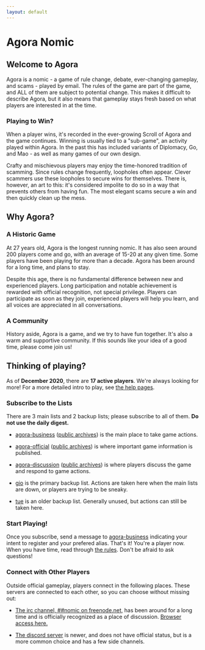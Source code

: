 ```yaml
---
layout: default
---
```


# Agora Nomic

<div class="row" markdown="1">

<div class="col-md-6" markdown="1">

## Welcome to Agora

Agora is a nomic - a game of rule change, debate, ever-changing
gameplay, and scams - played by email. The rules of the game are part of
the game, and ALL of them are subject to potential change. This makes it
difficult to describe Agora, but it also means that gameplay stays fresh
based on what players are interested in at the time.

### Playing to Win?

When a player wins, it's recorded in the ever-growing Scroll of Agora
and the game continues. Winning is usually tied to a "sub-game", an
activity played within Agora. In the past this has included variants of
Diplomacy, Go, and Mao - as well as many games of our own design.

Crafty and mischievous players may enjoy the time-honored tradition of
scamming. Since rules change frequently, loopholes often appear. Clever
scammers use these loopholes to secure wins for themselves. There is,
however, an art to this: it's considered impolite to do so in a way that
prevents others from having fun. The most elegant scams secure a win and
then quickly clean up the mess.

## Why Agora?

### A Historic Game

At 27 years old, Agora is the longest running nomic. It has also
seen around 200 players come and go, with an average of 15-20 at
any given time. Some players have been playing for more than a decade.
Agora has been around for a long time, and plans to stay.

Despite this age, there is no fundamental difference between new and
experienced players. Long participation and notable achievement is
rewarded with official recognition, not special privilege. Players can
participate as soon as they join, experienced players will help you
learn, and all voices are appreciated in all conversations.

### A Community

History aside, Agora is a game, and we try to have fun together. It's
also a warm and supportive community. If this sounds like
your idea of a good time, please come join us!
  
</div>

<div class="col-md-6" markdown="1"> 

## Thinking of playing?

As of **December 2020**, there are **17 active players**. We're always
looking for more! For a more detailed intro to play, see [the help pages](https://agoranomic.org/Help/Quickstart).

### Subscribe to the Lists

There are 3 main lists and 2 backup lists; please subscribe to all of
them. **Do not use the daily digest.**

* [agora-business](http://www.agoranomic.org/cgi-bin/mailman/listinfo/agora-business)
  ([public archives](http://www.mail-archive.com/agora-business@agoranomic.org/info.html))
  is the main place to take game actions.

* [agora-official](http://www.agoranomic.org/cgi-bin/mailman/listinfo/agora-official)
  ([public archives](http://www.mail-archive.com/agora-official@agoranomic.org/info.html))
  is where important game information is published.

* [agora-discussion](http://www.agoranomic.org/cgi-bin/mailman/listinfo/agora-discussion)
  ([public archives](http://www.mail-archive.com/agora-discussion@agoranomic.org/info.html))
  is where players discuss the game and respond to game actions.
  
* [gio](https://agoranomic.groups.io/g/main) is the primary backup list.
  Actions are taken here when the main lists are down, or players are trying to be sneaky.
  
* [tue](http://listserver.tue.nl/mailman/listinfo/agora) is an older backup list.
  Generally unused, but actions can still be taken here.

### Start Playing!

Once you subscribe, send a message to
[agora-business](mailto:agora-business@agoranomic.org) indicating your
intent to register and your prefered alias. That's it! You're a player
now. When you have time, read through
[the rules](https://agoranomic.org/ruleset/). Don't be afraid to ask
questions!

### Connect with Other Players

Outside official gameplay, players connect in the following places.
These servers are connected to each other, so you can choose without
missing out:

* [The irc channel, ##nomic on freenode.net,](irc:irc.freenode.net/##nomic)
has been around for a long time and is officially recognized as a place
of discussion. [Browser access here.](http://webchat.freenode.net/?channels=%23%23nomic)

* [The discord server](https://discord.gg/tz2u6m7) is newer, and does
not have official status, but is a more common choice and has a few side
channels.

</div>

</div>
